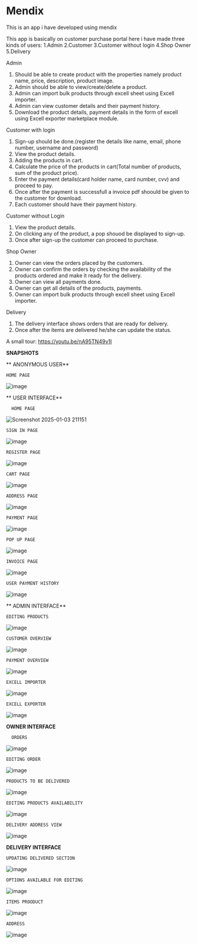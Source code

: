 # Mendix
This is an app i have developed using mendix

This app is basically on customer purchase portal here i have made three kinds of users:
1.Admin
2.Customer
3.Customer without login
4.Shop Owner
5.Delivery

Admin
1. Should be able to create product with the properties namely product name, price, description, product image.
2. Admin should be able to view/create/delete a product.
3. Admin can import bulk products through excell sheet using Excell importer.
4. Admin can view customer details and their payment history.
5. Download the product details, payment details in the form of excell using Excell exporter marketplace module.

Customer with login
1. Sign-up should be done.(register the details like name, email, phone number, username and password)
2. View the product details.
3. Adding the products in cart.
4. Calculate the price of the products in cart(Total number of products, sum of the product price).
5. Enter the payment details(card holder name, card number, cvv) and proceed to pay.
6. Once after the payment is successfull a invoice pdf shoould be given to the customer for download.
7. Each customer should have their payment history.


Customer without Login 
1. View the product details.
2. On clicking any of the product, a pop shouod be displayed to sign-up.
3. Once after sign-up the customer can proceed to purchase.

Shop Owner
1. Owner can view the orders placed by the customers.
2. Owner can confirm the orders by checking the availability of the products ordered and make it ready for the delivery.
3. Owner can view all payments done. 
4. Owner can get all details of the products, payments.
5. Owner can import bulk products through excell sheet using Excell importer.

Delivery
1. The delivery interface shows orders that are ready for delivery.
2. Once after the items are delivered he/she can update the status.

A small tour: https://youtu.be/nA95TN49v1I

**SNAPSHOTS**


**  ANONYMOUS USER**

    HOME PAGE
![image](https://github.com/user-attachments/assets/8cf0a4c4-4138-4b81-a27d-748d55ab0351)


**
  USER INTERFACE**
  
      HOME PAGE
![Screenshot 2025-01-03 211151](https://github.com/user-attachments/assets/b5089cad-1c0e-4af3-9abb-14f5e61e8e17)

  
    SIGN IN PAGE
![image](https://github.com/user-attachments/assets/74275813-0232-47d7-a030-205c015f929f)

    REGISTER PAGE
![image](https://github.com/user-attachments/assets/e3678424-b45f-4c79-ba76-93dfbfd5108f)

    CART PAGE
![image](https://github.com/user-attachments/assets/56857f04-fe68-4716-bb6b-43f90f45d366)


    ADDRESS PAGE
![image](https://github.com/user-attachments/assets/7c5e53b9-51d8-4459-bd1b-7bf5c327cd9e)

    PAYMENT PAGE
![image](https://github.com/user-attachments/assets/4739510f-d79a-4c89-bc00-091b215da891)

    POP UP PAGE
![image](https://github.com/user-attachments/assets/251b41fc-828e-4aa2-a7dc-bd3649bb04c2)

    INVOICE PAGE
![image](https://github.com/user-attachments/assets/03fea6e3-4d45-486f-98e6-040e89c574fb)

    USER PAYMENT HISTORY
![image](https://github.com/user-attachments/assets/d51dab26-8f77-4b6d-a34a-1862561b02ac)


 ** ADMIN INTERFACE**
 
    EDITING PRODUCTS
![image](https://github.com/user-attachments/assets/2ed3f6fe-214d-4f3e-a584-64bf6c3e6736)


    CUSTOMER OVERVIEW
![image](https://github.com/user-attachments/assets/761e6f02-770b-4ed4-b495-9dbf7eb7c37f)

    PAYMENT OVERVIEW
![image](https://github.com/user-attachments/assets/8500d88c-3303-4b04-a5d4-e305c719f9e4)

    EXCELL IMPORTER
![image](https://github.com/user-attachments/assets/d297b405-3e06-45ff-8f7b-c332169cce4d)

    EXCELL EXPORTER
![image](https://github.com/user-attachments/assets/29e514c2-1aed-4f33-885c-870b0fec8103)


  **OWNER INTERFACE**

      ORDERS
![image](https://github.com/user-attachments/assets/6f76f4f5-3c16-4e01-b158-da7884d0af94)

    EDITING ORDER
![image](https://github.com/user-attachments/assets/6d5537b0-6d7e-4cd6-bbc9-7428db5bc75c)

    PRODUCTS TO BE DELIVERED
![image](https://github.com/user-attachments/assets/cadc6565-b7f9-4bde-9366-6c78c2ea193a)

    EDITING PRODUCTS AVAILABILITY
![image](https://github.com/user-attachments/assets/523b35ee-34ed-40b1-b004-e5d98751604c)

    DELIVERY ADDRESS VIEW
![image](https://github.com/user-attachments/assets/d1cb6d66-282e-4481-937c-cb6c91e9ee9d)



  **DELIVERY INTERFACE**
  
    UPDATING DELIVERED SECTION
![image](https://github.com/user-attachments/assets/6e512a81-3a47-445f-82d8-027f9603269b)

    OPTIONS AVAILABLE FOR EDITING
![image](https://github.com/user-attachments/assets/05ccf9db-53ba-4eab-940d-d84206688a6e)

    ITEMS PROODUCT
![image](https://github.com/user-attachments/assets/8175d13b-0e02-4c4b-a00c-bf694ca84993)

    ADDRESS 
![image](https://github.com/user-attachments/assets/9ad95963-4baf-4b1f-ac87-7c0c0761e0e4)
